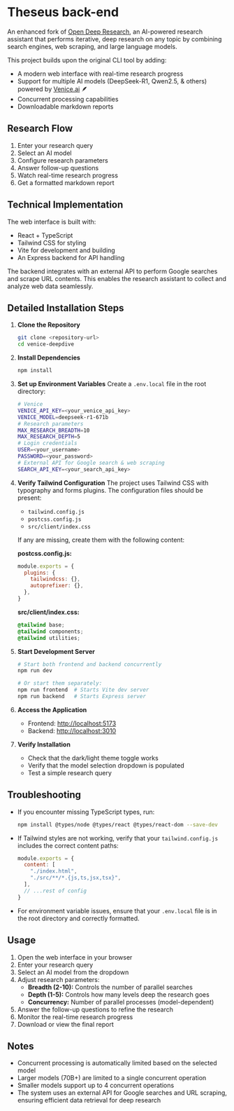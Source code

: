 # Theseus back-end

An enhanced fork of [Open Deep Research](https://github.com/dzhng/deep-research), an AI-powered research assistant that performs iterative, deep research on any topic by combining search engines, web scraping, and large language models.

This project builds upon the original CLI tool by adding:
- A modern web interface with real-time research progress
- Support for multiple AI models (DeepSeek-R1, Qwen2.5, & others) powered by [Venice.ai](https://venice.ai/) 🪶
- Concurrent processing capabilities
- Downloadable markdown reports

## Research Flow

1. Enter your research query
2. Select an AI model
3. Configure research parameters
4. Answer follow-up questions
5. Watch real-time research progress
6. Get a formatted markdown report

## Technical Implementation

The web interface is built with:
- React + TypeScript
- Tailwind CSS for styling
- Vite for development and building
- An Express backend for API handling

The backend integrates with an external API to perform Google searches and scrape URL contents. This enables the research assistant to collect and analyze web data seamlessly.

## Detailed Installation Steps

1. **Clone the Repository**
   ```bash
   git clone <repository-url>
   cd venice-deepdive
   ```

2. **Install Dependencies**
   ```bash
   npm install
   ```

3. **Set up Environment Variables**
   Create a `.env.local` file in the root directory:
   ```bash
   # Venice
   VENICE_API_KEY=<your_venice_api_key>
   VENICE_MODEL=deepseek-r1-671b
   # Research parameters
   MAX_RESEARCH_BREADTH=10
   MAX_RESEARCH_DEPTH=5
   # Login credentials
   USER=<your_username>
   PASSWORD=<your_password>
   # External API for Google search & web scraping
   SEARCH_API_KEY=<your_search_api_key>
   ```

4. **Verify Tailwind Configuration**
   The project uses Tailwind CSS with typography and forms plugins. The configuration files should be present:
   - `tailwind.config.js`
   - `postcss.config.js`
   - `src/client/index.css`

   If any are missing, create them with the following content:

   **postcss.config.js:**
   ```javascript
   module.exports = {
     plugins: {
       tailwindcss: {},
       autoprefixer: {},
     },
   }
   ```

   **src/client/index.css:**
   ```css
   @tailwind base;
   @tailwind components;
   @tailwind utilities;
   ```

5. **Start Development Server**
   ```bash
   # Start both frontend and backend concurrently
   npm run dev

   # Or start them separately:
   npm run frontend  # Starts Vite dev server
   npm run backend   # Starts Express server
   ```

6. **Access the Application**
   - Frontend: [http://localhost:5173](http://localhost:5173)
   - Backend: [http://localhost:3010](http://localhost:3010)

7. **Verify Installation**
   - Check that the dark/light theme toggle works
   - Verify that the model selection dropdown is populated
   - Test a simple research query

## Troubleshooting

- If you encounter missing TypeScript types, run:
  ```bash
  npm install @types/node @types/react @types/react-dom --save-dev
  ```

- If Tailwind styles are not working, verify that your `tailwind.config.js` includes the correct content paths:
  ```javascript
  module.exports = {
    content: [
      "./index.html",
      "./src/**/*.{js,ts,jsx,tsx}",
    ],
    // ...rest of config
  }
  ```

- For environment variable issues, ensure that your `.env.local` file is in the root directory and correctly formatted.

## Usage

1. Open the web interface in your browser
2. Enter your research query
3. Select an AI model from the dropdown
4. Adjust research parameters:
   - **Breadth (2-10):** Controls the number of parallel searches
   - **Depth (1-5):** Controls how many levels deep the research goes
   - **Concurrency:** Number of parallel processes (model-dependent)
5. Answer the follow-up questions to refine the research
6. Monitor the real-time research progress
7. Download or view the final report

## Notes

- Concurrent processing is automatically limited based on the selected model
- Larger models (70B+) are limited to a single concurrent operation
- Smaller models support up to 4 concurrent operations
- The system uses an external API for Google searches and URL scraping, ensuring efficient data retrieval for deep research

